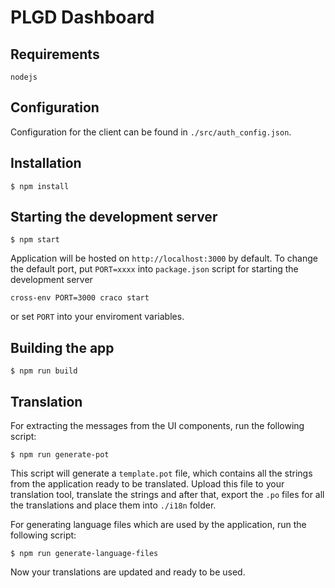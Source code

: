 # PLGD Dashboard

## Requirements

    nodejs

## Configuration
Configuration for the client can be found in `./src/auth_config.json`.

## Installation

    $ npm install

## Starting the development server

    $ npm start

Application will be hosted on `http://localhost:3000` by default. To change the default port, put `PORT=xxxx` into `package.json` script for starting the development server

    cross-env PORT=3000 craco start

or set `PORT` into your enviroment variables.

## Building the app

    $ npm run build

## Translation
For extracting the messages from the UI components, run the following script:

    $ npm run generate-pot

This script will generate a `template.pot` file, which contains all the strings from the application ready to be translated. Upload this file to your translation tool, translate the strings and after that, export the `.po` files for all the translations and place them into `./i18n` folder.

For generating language files which are used by the application, run the following script:

    $ npm run generate-language-files

Now your translations are updated and ready to be used.